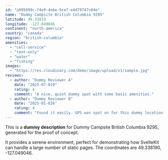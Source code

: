 ```yaml
---
id: "a995099c-f4e9-4e6e-9ce7-e4d79747c04e"
name: "Dummy Campsite British Columbia 9295"
latitude: 49.33819
longitude: -127.049046
continent: "north-america"
country: "canada"
region: "british-columbia"
amenities:
  - "cell-service"
  - "tent-only"
  - "water"
  - "fishing"
images:
  - "https://res.cloudinary.com/demo/image/upload/v1/sample.jpg"
reviews:
  - author: "Dummy Reviewer A"
    date: "2025-07-019"
    rating: 4
    comment: "A nice, quiet dummy spot with some basic amenities."
  - author: "Dummy Reviewer B"
    date: "2025-01-026"
    rating: 4
    comment: "Found it easily. GPS was spot on for this dummy location."
---
```


This is a **dummy description** for Dummy Campsite British Columbia 9295, generated for the proof of concept.

It provides a serene environment, perfect for demonstrating how SvelteKit can handle a large number of static pages. The coordinates are 49.338190, -127.049046.
